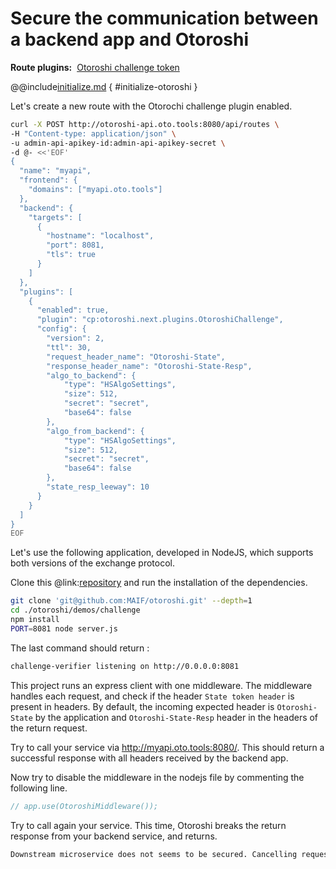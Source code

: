 # Secure the communication between a backend app and Otoroshi

<div style="display: flex; align-items: center; gap: .5rem;">
<span style="font-weight: bold">Route plugins:</span>
<a class="badge" href="https://maif.github.io/otoroshi/manual/built-in-plugins.html#otoroshi.next.plugins.OtoroshiChallenge">Otoroshi challenge token</a>
</div>

@@include[initialize.md](../includes/initialize.md) { #initialize-otoroshi }

Let's create a new route with the Otorochi challenge plugin enabled.

```sh
curl -X POST http://otoroshi-api.oto.tools:8080/api/routes \
-H "Content-type: application/json" \
-u admin-api-apikey-id:admin-api-apikey-secret \
-d @- <<'EOF'
{
  "name": "myapi",
  "frontend": {
    "domains": ["myapi.oto.tools"]
  },
  "backend": {
    "targets": [
      {
        "hostname": "localhost",
        "port": 8081,
        "tls": true
      }
    ]
  },
  "plugins": [
    {
      "enabled": true,
      "plugin": "cp:otoroshi.next.plugins.OtoroshiChallenge",
      "config": {
        "version": 2,
        "ttl": 30,
        "request_header_name": "Otoroshi-State",
        "response_header_name": "Otoroshi-State-Resp",
        "algo_to_backend": {
            "type": "HSAlgoSettings",
            "size": 512,
            "secret": "secret",
            "base64": false
        },
        "algo_from_backend": {
            "type": "HSAlgoSettings",
            "size": 512,
            "secret": "secret",
            "base64": false
        },
        "state_resp_leeway": 10
      }
    }
  ]
}
EOF
```

Let's use the following application, developed in NodeJS, which supports both versions of the exchange protocol.

Clone this @link:[repository](https://github.com/MAIF/otoroshi/blob/master/demos/challenge) and run the installation of the dependencies.

```sh
git clone 'git@github.com:MAIF/otoroshi.git' --depth=1
cd ./otoroshi/demos/challenge
npm install
PORT=8081 node server.js
```

The last command should return : 

```sh
challenge-verifier listening on http://0.0.0.0:8081
```

This project runs an express client with one middleware. The middleware handles each request, and check if the header `State token header` is present in headers. By default, the incoming expected header is `Otoroshi-State` by the application and `Otoroshi-State-Resp` header in the headers of the return request. 

Try to call your service via http://myapi.oto.tools:8080/. This should return a successful response with all headers received by the backend app. 

Now try to disable the middleware in the nodejs file by commenting the following line. 

```js
// app.use(OtoroshiMiddleware());
```

Try to call again your service. This time, Otoroshi breaks the return response from your backend service, and returns.

```sh
Downstream microservice does not seems to be secured. Cancelling request !
```